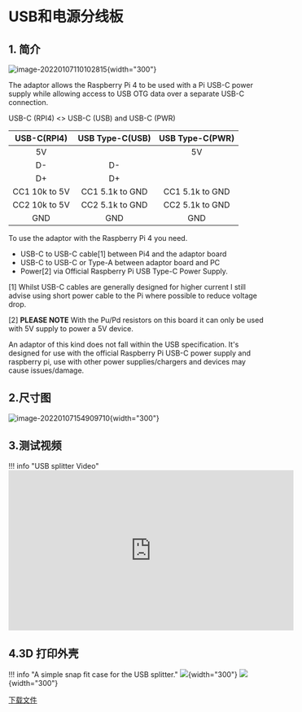 # USB和电源分线板

## **1. 简介**

![image-20220107110102815](assets/images/usb-splitter/usb-splitter.png){width="300"}

The adaptor allows the Raspberry Pi 4 to be used with a Pi USB-C power supply while allowing access to USB OTG data over a separate USB-C connection.

USB-C (RPI4) <> USB-C (USB) and USB-C (PWR)

|   USB-C(RPI4)   |  USB Type-C(USB)  |  USB Type-C(PWR)  |
|:---------------:|:-----------------:|:-----------------:|
|       5V        |                   |        5V         |
|       D-        |        D-         |                   |
|       D+        |        D+         |                   |
|  CC1 10k to 5V  |  CC1 5.1k to GND  |  CC1 5.1k to GND  |
|  CC2 10k to 5V  |  CC2 5.1k to GND  |  CC2 5.1k to GND  |
|       GND       |        GND        |        GND        |

To use the adaptor with the Raspberry Pi 4 you need.

- USB-C to USB-C cable[1] between Pi4 and the adaptor board
- USB-C to USB-C or Type-A between adaptor board and PC
- Power[2] via Official Raspberry Pi USB Type-C Power Supply.

[1] Whilst USB-C cables are generally designed for higher current I still advise using short power cable to the Pi where possible to reduce voltage drop.

[2] **PLEASE NOTE** With the Pu/Pd resistors on this board it can only be used with 5V supply to power a 5V device.

An adaptor of this kind does not fall within the USB specification. It's designed for use with the official Raspberry Pi USB-C power supply and raspberry pi, use with other power supplies/chargers and devices may cause issues/damage.

## **2.尺寸图**

![image-20220107154909710](assets/images/usb-splitter/usb-splitter-size.png){width="300"}

## **3.测试视频**

!!! info "USB splitter Video"
    <iframe width="560" height="315" src="https://www.youtube.com/embed/4Od5MjBHbhY" title="YouTube video player" frameborder="0" allow="accelerometer; autoplay; clipboard-write; encrypted-media; gyroscope; picture-in-picture; web-share" allowfullscreen></iframe>

## **4.3D 打印外壳**
!!! info "A simple snap fit case for the USB splitter."
    ![](assets/images/usb-splitter/splitter_3d.png){width="300"} 
    ![](assets/images/usb-splitter/splitter_3d_case.png){width="300"} 
 
[下载文件](https://www.printables.com/model/370776-usb-splitter-case-blicube-blikvm)